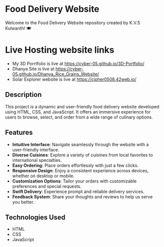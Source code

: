 # Food Delivery Website

Welcome to the Food Delivery Website repository created by K.V.S Kulwanth! 🍽️

# Live Hosting website links #

* My 3D Porrtfolio is live at https://cyber-05.github.io/3D-Portfolio/
* Dhanya Site is live at https://cyber-05.github.io/Dhanya_Rice_Grains_Website/
* Solar Explorer website is live at https://cipher0508.42web.io/ 

## Description

This project is a dynamic and user-friendly food delivery website developed using HTML, CSS, and JavaScript. It offers an immersive experience for users to browse, select, and order from a wide range of culinary options.


## Features

- **Intuitive Interface**: Navigate seamlessly through the website with a user-friendly interface.
- **Diverse Cuisines**: Explore a variety of cuisines from local favorites to international specialties.
- **Easy Ordering**: Place orders effortlessly with just a few clicks.
- **Responsive Design**: Enjoy a consistent experience across devices, whether on desktop or mobile.
- **Customization Options**: Tailor your orders with customizable preferences and special requests.
- **Swift Delivery**: Experience prompt and reliable delivery services.
- **Feedback System**: Share your thoughts and reviews to help us serve you better.

## Technologies Used

- HTML
- CSS
- JavaScript

